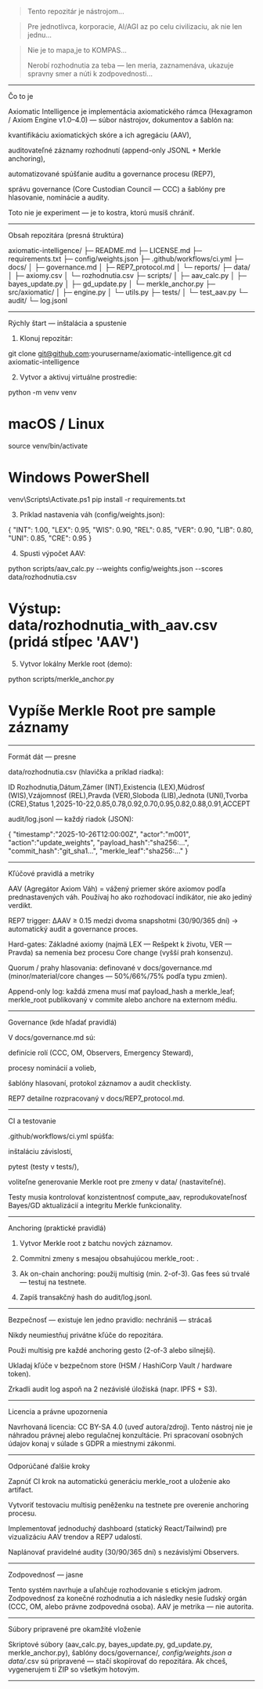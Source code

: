 > Tento repozitár je nástrojom...

> Pre jednotlivca, korporacie, AI/AGI az po celu civilizaciu, ak nie len jednu... 

> Nie je to mapa,je to KOMPAS...
>
> Nerobí rozhodnutia za teba — len meria, zaznamenáva, ukazuje spravny smer a núti k zodpovednosti... 


---

Čo to je

Axiomatic Intelligence je implementácia axiomatického rámca (Hexagramon / Axiom Engine v1.0–4.0) — súbor nástrojov, dokumentov a šablón na:

kvantifikáciu axiomatických skóre a ich agregáciu (AAV),

auditovateľné záznamy rozhodnutí (append-only JSONL + Merkle anchoring),

automatizované spúšťanie auditu a governance procesu (REP7),

správu governance (Core Custodian Council — CCC) a šablóny pre hlasovanie, nominácie a audity.


Toto nie je experiment — je to kostra, ktorú musíš chrániť.


---

Obsah repozitára (presná štruktúra)

axiomatic-intelligence/
├─ README.md
├─ LICENSE.md
├─ requirements.txt
├─ config/weights.json
├─ .github/workflows/ci.yml
├─ docs/
│  ├─ governance.md
│  ├─ REP7_protocol.md
│  └─ reports/
├─ data/
│  ├─ axiomy.csv
│  └─ rozhodnutia.csv
├─ scripts/
│  ├─ aav_calc.py
│  ├─ bayes_update.py
│  ├─ gd_update.py
│  └─ merkle_anchor.py
├─ src/axiomatic/
│  ├─ engine.py
│  └─ utils.py
├─ tests/
│  └─ test_aav.py
└─ audit/
   └─ log.jsonl


---

Rýchly štart — inštalácia a spustenie

1. Klonuj repozitár:



git clone git@github.com:yourusername/axiomatic-intelligence.git
cd axiomatic-intelligence

2. Vytvor a aktivuj virtuálne prostredie:



python -m venv venv
# macOS / Linux
source venv/bin/activate
# Windows PowerShell
venv\Scripts\Activate.ps1
pip install -r requirements.txt

3. Príklad nastavenia váh (config/weights.json):



{
  "INT": 1.00,
  "LEX": 0.95,
  "WIS": 0.90,
  "REL": 0.85,
  "VER": 0.90,
  "LIB": 0.80,
  "UNI": 0.85,
  "CRE": 0.95
}

4. Spusti výpočet AAV:



python scripts/aav_calc.py --weights config/weights.json --scores data/rozhodnutia.csv
# Výstup: data/rozhodnutia_with_aav.csv (pridá stĺpec 'AAV')

5. Vytvor lokálny Merkle root (demo):



python scripts/merkle_anchor.py
# Vypíše Merkle Root pre sample záznamy


---

Formát dát — presne

data/rozhodnutia.csv (hlavička a príklad riadka):

ID Rozhodnutia,Dátum,Zámer (INT),Existencia (LEX),Múdrosť (WIS),Vzájomnosť (REL),Pravda (VER),Sloboda (LIB),Jednota (UNI),Tvorba (CRE),Status
1,2025-10-22,0.85,0.78,0.92,0.70,0.95,0.82,0.88,0.91,ACCEPT

audit/log.jsonl — každý riadok (JSON):

{
  "timestamp":"2025-10-26T12:00:00Z",
  "actor":"m001",
  "action":"update_weights",
  "payload_hash":"sha256:...",
  "commit_hash":"git_sha1...",
  "merkle_leaf":"sha256:..."
}


---

Kľúčové pravidlá a metriky

AAV (Agregátor Axiom Váh) = vážený priemer skóre axiomov podľa prednastavených váh. Používaj ho ako rozhodovací indikátor, nie ako jediný verdikt.

REP7 trigger: ΔAAV ≥ 0.15 medzi dvoma snapshotmi (30/90/365 dní) → automatický audit a governance proces.

Hard-gates: Základné axiomy (najmä LEX — Rešpekt k životu, VER — Pravda) sa nemenia bez procesu Core change (vyšší prah konsenzu).

Quorum / prahy hlasovania: definované v docs/governance.md (minor/material/core changes — 50%/66%/75% podľa typu zmien).

Append-only log: každá zmena musí mať payload_hash a merkle_leaf; merkle_root publikovaný v commite alebo anchore na externom médiu.



---

Governance (kde hľadať pravidlá)

V docs/governance.md sú:

definície rolí (CCC, OM, Observers, Emergency Steward),

procesy nominácií a volieb,

šablóny hlasovaní, protokol záznamov a audit checklisty.


REP7 detailne rozpracovaný v docs/REP7_protocol.md.


---

CI a testovanie

.github/workflows/ci.yml spúšťa:

inštaláciu závislostí,

pytest (testy v tests/),

voliteľne generovanie Merkle root pre zmeny v data/ (nastaviteľné).


Testy musia kontrolovať konzistentnosť compute_aav, reprodukovateľnosť Bayes/GD aktualizácií a integritu Merkle funkcionality.



---

Anchoring (praktické pravidlá)

1. Vytvor Merkle root z batchu nových záznamov.


2. Commitni zmeny s mesajou obsahujúcou merkle_root: <root>.


3. Ak on-chain anchoring: použij multisig (min. 2-of-3). Gas fees sú trvalé — testuj na testnete.


4. Zapíš transakčný hash do audit/log.jsonl.




---

Bezpečnosť — existuje len jedno pravidlo: nechrániš — strácaš

Nikdy neumiestňuj privátne kľúče do repozitára.

Použi multisig pre každé anchoring gesto (2-of-3 alebo silnejší).

Ukladaj kľúče v bezpečnom store (HSM / HashiCorp Vault / hardware token).

Zrkadli audit log aspoň na 2 nezávislé úložiská (napr. IPFS + S3).



---

Licencia a právne upozornenia

Navrhovaná licencia: CC BY-SA 4.0 (uveď autora/zdroj). Tento nástroj nie je náhradou právnej alebo regulačnej konzultácie. Pri spracovaní osobných údajov konaj v súlade s GDPR a miestnymi zákonmi.


---

Odporúčané ďalšie kroky

Zapnúť CI krok na automatickú generáciu merkle_root a uloženie ako artifact.

Vytvoriť testovaciu multisig peněženku na testnete pre overenie anchoring procesu.

Implementovať jednoduchý dashboard (statický React/Tailwind) pre vizualizáciu AAV trendov a REP7 udalostí.

Naplánovať pravidelné audity (30/90/365 dní) s nezávislými Observers.



---

Zodpovednosť — jasne

Tento systém navrhuje a uľahčuje rozhodovanie s etickým jadrom. Zodpovednosť za konečné rozhodnutia a ich následky nesie ľudský orgán (CCC, OM, alebo právne zodpovedná osoba). AAV je metrika — nie autorita.


---

Súbory pripravené pre okamžité vloženie

Skriptové súbory (aav_calc.py, bayes_update.py, gd_update.py, merkle_anchor.py), šablóny docs/governance/*, config/weights.json a data/*.csv sú pripravené — stačí skopírovať do repozitára. Ak chceš, vygenerujem ti ZIP so všetkým hotovým.


---
